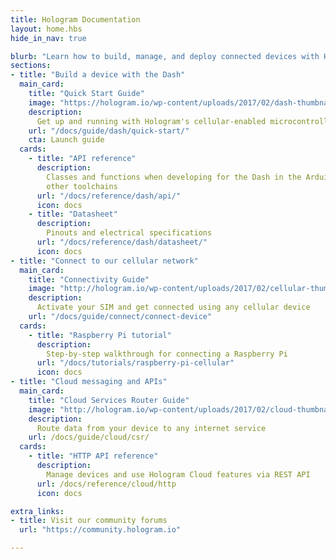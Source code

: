 ```yaml
---
title: Hologram Documentation
layout: home.hbs
hide_in_nav: true

blurb: "Learn how to build, manage, and deploy connected devices with Hologram"
sections:
- title: "Build a device with the Dash"
  main_card:
    title: "Quick Start Guide"
    image: "https://hologram.io/wp-content/uploads/2017/02/dash-thumbnail-test.jpg"
    description:
      Get up and running with Hologram's cellular-enabled microcontroller
    url: "/docs/guide/dash/quick-start/"
    cta: Launch guide
  cards:
    - title: "API reference"
      description:
        Classes and functions when developing for the Dash in the Arduino IDE or
        other toolchains
      url: "/docs/reference/dash/api/"
      icon: docs
    - title: "Datasheet"
      description:
        Pinouts and electrical specifications
      url: "/docs/reference/dash/datasheet/"
      icon: docs
- title: "Connect to our cellular network"
  main_card:
    title: "Connectivity Guide"
    image: "http://hologram.io/wp-content/uploads/2017/02/cellular-thumbnail-test.png"
    description:
      Activate your SIM and get connected using any cellular device
    url: "/docs/guide/connect/connect-device"
  cards:
    - title: "Raspberry Pi tutorial"
      description:
        Step-by-step walkthrough for connecting a Raspberry Pi
      url: "/docs/tutorials/raspberry-pi-cellular"
      icon: docs
- title: "Cloud messaging and APIs"
  main_card:
    title: "Cloud Services Router Guide"
    image: "http://hologram.io/wp-content/uploads/2017/02/cloud-thumbnail-test.png"
    description:
      Route data from your device to any internet service
    url: /docs/guide/cloud/csr/
  cards:
    - title: "HTTP API reference"
      description:
        Manage devices and use Hologram Cloud features via REST API
      url: /docs/reference/cloud/http
      icon: docs

extra_links:
- title: Visit our community forums
  url: "https://community.hologram.io"

---
```


